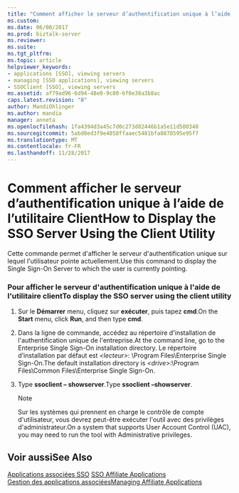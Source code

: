 ```yaml
---
title: "Comment afficher le serveur d’authentification unique à l’aide de l’utilitaire Client | Documents Microsoft"
ms.custom: 
ms.date: 06/08/2017
ms.prod: biztalk-server
ms.reviewer: 
ms.suite: 
ms.tgt_pltfrm: 
ms.topic: article
helpviewer_keywords:
- applications [SSO], viewing servers
- managing [SSO applications], viewing servers
- SSOClient [SSO], viewing servers
ms.assetid: af79ad96-6d94-48e0-9c80-6f0e38a3b8ac
caps.latest.revision: "8"
author: MandiOhlinger
ms.author: mandia
manager: anneta
ms.openlocfilehash: 1fa4394d3a45c7d0c273d82446b1a5e11d500348
ms.sourcegitcommit: 5abd0ed3f9e4858ffaaec5481bfa8878595e95f7
ms.translationtype: MT
ms.contentlocale: fr-FR
ms.lasthandoff: 11/28/2017
---
```

# <a name="how-to-display-the-sso-server-using-the-client-utility"></a><span data-ttu-id="b3fe8-102">Comment afficher le serveur d’authentification unique à l’aide de l’utilitaire Client</span><span class="sxs-lookup"><span data-stu-id="b3fe8-102">How to Display the SSO Server Using the Client Utility</span></span>
<span data-ttu-id="b3fe8-103">Cette commande permet d'afficher le serveur d'authentification unique sur lequel l'utilisateur pointe actuellement.</span><span class="sxs-lookup"><span data-stu-id="b3fe8-103">Use this command to display the Single Sign-On Server to which the user is currently pointing.</span></span>  
  
### <a name="to-display-the-sso-server-using-the-client-utility"></a><span data-ttu-id="b3fe8-104">Pour afficher le serveur d'authentification unique à l'aide de l'utilitaire client</span><span class="sxs-lookup"><span data-stu-id="b3fe8-104">To display the SSO server using the client utility</span></span>  
  
1.  <span data-ttu-id="b3fe8-105">Sur le **Démarrer** menu, cliquez sur **exécuter**, puis tapez **cmd**.</span><span class="sxs-lookup"><span data-stu-id="b3fe8-105">On the **Start** menu, click **Run**, and then type **cmd**.</span></span>  
  
2.  <span data-ttu-id="b3fe8-106">Dans la ligne de commande, accédez au répertoire d'installation de l'authentification unique de l'entreprise.</span><span class="sxs-lookup"><span data-stu-id="b3fe8-106">At the command line, go to the Enterprise Single Sign-On installation directory.</span></span> <span data-ttu-id="b3fe8-107">Le répertoire d’installation par défaut est  *\<lecteur\>*: \Program Files\Enterprise Single Sign-On.</span><span class="sxs-lookup"><span data-stu-id="b3fe8-107">The default installation directory is *\<drive\>*:\Program Files\Common Files\Enterprise Single Sign-On.</span></span>  
  
3.  <span data-ttu-id="b3fe8-108">Type **ssoclient – showserver**.</span><span class="sxs-lookup"><span data-stu-id="b3fe8-108">Type **ssoclient –showserver**.</span></span>  
  
    > [!NOTE]
    >  <span data-ttu-id="b3fe8-109">Sur les systèmes qui prennent en charge le contrôle de compte d'utilisateur, vous devrez peut-être exécuter l'outil avec des privilèges d'administrateur.</span><span class="sxs-lookup"><span data-stu-id="b3fe8-109">On a system that supports User Account Control (UAC), you may need to run the tool with Administrative privileges.</span></span>  
  
## <a name="see-also"></a><span data-ttu-id="b3fe8-110">Voir aussi</span><span class="sxs-lookup"><span data-stu-id="b3fe8-110">See Also</span></span>  
 <span data-ttu-id="b3fe8-111">[Applications associées SSO](../core/sso-affiliate-applications.md) </span><span class="sxs-lookup"><span data-stu-id="b3fe8-111">[SSO Affiliate Applications](../core/sso-affiliate-applications.md) </span></span>  
 [<span data-ttu-id="b3fe8-112">Gestion des applications associées</span><span class="sxs-lookup"><span data-stu-id="b3fe8-112">Managing Affiliate Applications</span></span>](../core/managing-affiliate-applications.md)